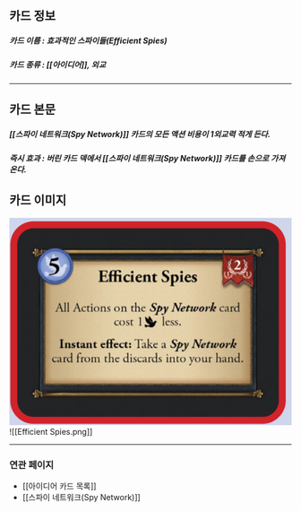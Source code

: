 ## 카드 정보
##### 카드 이름 : 효과적인 스파이들(Efficient Spies)
##### 카드 종류 : [[아이디어]], 외교
---
## 카드 본문
##### [[스파이 네트워크(Spy Network)]] 카드의 모든 액션 비용이 1외교력 적게 든다.
##### *즉시 효과* : 버린 카드 덱에서 [[스파이 네트워크(Spy Network)]] 카드를 손으로 가져온다.

## 카드 이미지
<img src="\Assets\Efficient Spies.png"/>
![[Efficient Spies.png]]

--- 

### 연관 페이지
- [[아이디어 카드 목록]]
- [[스파이 네트워크(Spy Network)]]
